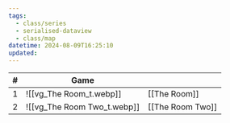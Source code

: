 ```yaml
---
tags:
  - class/series
  - serialised-dataview
  - class/map
datetime: 2024-08-09T16:25:10
updated: 
---
```

<!-- QueryToSerialize: table without id sequence as "#", embed(link(thumbnail)) as Game, file.link as ""  from #class/video-game where series = [[]] sort sequence -->
<!-- SerializedQuery: table without id sequence as "#", embed(link(thumbnail)) as Game, file.link as ""  from #class/video-game where series = [[]] sort sequence -->

| # | Game                                                                     |                                                |
| - | ------------------------------------------------------------------------ | ---------------------------------------------- |
| 1 | ![[vg_The Room_t.webp]]         | [[The Room]]         |
| 2 | ![[vg_The Room Two_t.webp]] | [[The Room Two]] |
<!-- SerializedQuery END -->
